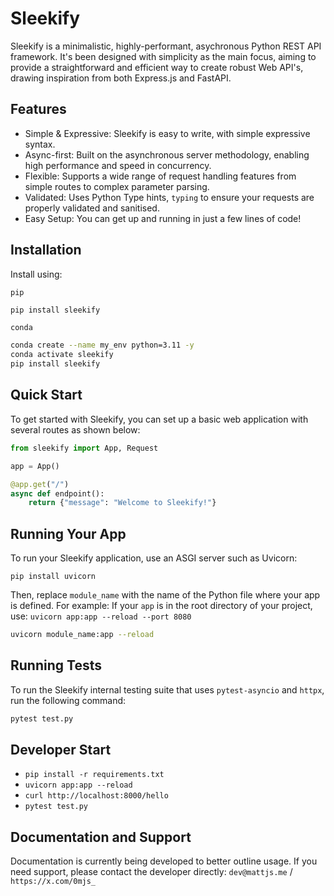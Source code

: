 # Sleekify
Sleekify is a minimalistic, highly-performant, asychronous Python REST API framework. It's been designed with simplicity as the main focus, aiming to provide a straightforward and efficient way to create robust Web API's, drawing inspiration from both Express.js and FastAPI.

## Features
- Simple & Expressive: Sleekify is easy to write, with simple expressive syntax.
- Async-first: Built on the asynchronous server methodology, enabling high performance and speed in concurrency.
- Flexible: Supports a wide range of request handling features from simple routes to complex parameter parsing.
- Validated: Uses Python Type hints, `typing` to ensure your requests are properly validated and sanitised.
- Easy Setup: You can get up and running in just a few lines of code!

## Installation
Install using:

`pip`
```zsh
pip install sleekify
```

`conda`
```zsh
conda create --name my_env python=3.11 -y
conda activate sleekify
pip install sleekify
```

## Quick Start
To get started with Sleekify, you can set up a basic web application with several routes as shown below:

```python
from sleekify import App, Request

app = App()

@app.get("/")
async def endpoint():
    return {"message": "Welcome to Sleekify!"}
```

## Running Your App
To run your Sleekify application, use an ASGI server such as Uvicorn:

```
pip install uvicorn
```

Then, replace `module_name` with the name of the Python file where your app is defined.
For example: If your `app` is in the root directory of your project, use: `uvicorn app:app --reload --port 8080`

```zsh
uvicorn module_name:app --reload
```

## Running Tests
To run the Sleekify internal testing suite that uses `pytest-asyncio` and `httpx`, run the following command:

```zsh
pytest test.py
```

## Developer Start
- `pip install -r requirements.txt`
- `uvicorn app:app --reload`
- `curl http://localhost:8000/hello`
- `pytest test.py`

## Documentation and Support
Documentation is currently being developed to better outline usage.
If you need support, please contact the developer directly: `dev@mattjs.me` / `https://x.com/0mjs_`